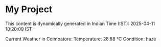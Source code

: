 # My Project

This content is dynamically generated in Indian Time (IST): 2025-04-11 10:20:09 IST


Current Weather in Coimbatore:
Temperature: 28.88 °C
Condition: haze
